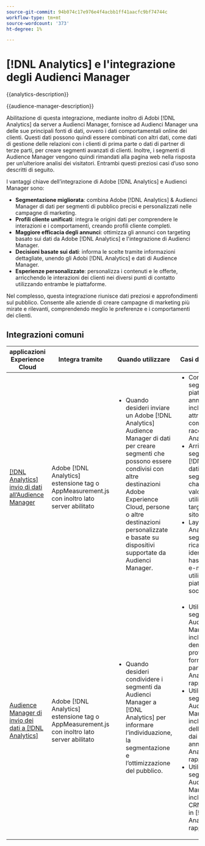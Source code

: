 ```yaml
---
source-git-commit: 94b074c17e976e4f4acbb1ff41aacfc9bf74744c
workflow-type: tm+mt
source-wordcount: '373'
ht-degree: 1%

---
```



# [!DNL Analytics] e l&#39;integrazione degli Audienci Manager

{{analytics-description}}

{{audience-manager-description}}

Abilitazione di questa integrazione, mediante inoltro di Adobi [!DNL Analytics] da server a Audienci Manager, fornisce ad Audienci Manager una delle sue principali fonti di dati, ovvero i dati comportamentali online dei clienti. Questi dati possono quindi essere combinati con altri dati, come dati di gestione delle relazioni con i clienti di prima parte o dati di partner di terze parti, per creare segmenti avanzati di clienti. Inoltre, i segmenti di Audience Manager vengono quindi rimandati alla pagina web nella risposta per un’ulteriore analisi dei visitatori. Entrambi questi preziosi casi d’uso sono descritti di seguito.

I vantaggi chiave dell’integrazione di Adobe [!DNL Analytics] e Audienci Manager sono:

+ **Segmentazione migliorata**: combina Adobe [!DNL Analytics] &amp; Audienci Manager di dati per segmenti di pubblico precisi e personalizzati nelle campagne di marketing.
+ **Profili cliente unificati**: integra le origini dati per comprendere le interazioni e i comportamenti, creando profili cliente completi.
+ **Maggiore efficacia degli annunci**: ottimizza gli annunci con targeting basato sui dati da Adobe [!DNL Analytics] e l&#39;integrazione di Audienci Manager.
+ **Decisioni basate sui dati**: informa le scelte tramite informazioni dettagliate, unendo gli Adobi [!DNL Analytics] e dati di Audience Manager.
+ **Esperienze personalizzate**: personalizza i contenuti e le offerte, arricchendo le interazioni dei clienti nei diversi punti di contatto utilizzando entrambe le piattaforme.

Nel complesso, questa integrazione riunisce dati preziosi e approfondimenti sul pubblico. Consente alle aziende di creare campagne di marketing più mirate e rilevanti, comprendendo meglio le preferenze e i comportamenti dei clienti.

## Integrazioni comuni

<table>
    <thead>
        <tr>
            <th>applicazioni Experience Cloud</th>
            <th>Integra tramite</th>
            <th>Quando utilizzare</th>
            <th>Casi d’uso comuni</th>
        </tr>
    </thead>
    <tbody>
        <tr>
            <td>
                <a href="/docs/analytics-learn/tutorials/integrations/audience-manager/enable-server-side-forwarding-in-adobe-launch.html" target="_blank" rel="noreferrer">[!DNL Analytics] invio di dati all’Audience Manager</a>
            </td>
            <td>Adobe [!DNL Analytics] estensione tag o AppMeasurement.js con inoltro lato server abilitato</td>
            <td>
                <ul style="margin-top: 0;">
                    <li>Quando desideri inviare un Adobe [!DNL Analytics] Audience Manager di dati per creare segmenti che possono essere condivisi con altre destinazioni Adobe Experience Cloud, persone o altre destinazioni personalizzate e basate su dispositivi supportate da Audienci Manager.</li>
                </ul>
            </td>
            <td>
                <ul style="margin-top: 0;">
                    <li>Condividere segmenti su piattaforme di annunci che includono attributi comportamentali raccolti in [!DNL Analytics].</li>
                    <li>Arricchire i segmenti con [!DNL Analytics] dati per creare segmenti cross-channel di alto valore da utilizzare nel targeting nel sito.</li>
                    <li>Layer in [!DNL Analytics] dati di segmenti ricavati da identificatori con hash, come le e-mail, da utilizzare nelle piattaforme di social media.</li>
                </ul>
            </td>
        </tr>        
        <tr>
            <td>
                <a href="https://experienceleague.adobe.com/docs/analytics/integration/audience-analytics/mc-audiences-aam.html" target="_blank" rel="noreferrer">Audience Manager di invio dei dati a [!DNL Analytics]</a>
            </td>
            <td>Adobe [!DNL Analytics] estensione tag o AppMeasurement.js con inoltro lato server abilitato</td>
            <td>
                <ul style="margin-top: 0;">
                    <li>Quando desideri condividere i segmenti da Audienci Manager a [!DNL Analytics] per informare l’individuazione, la segmentazione e l’ottimizzazione del pubblico.</li>
                </ul>
            </td>
            <td>
                <ul style="margin-top: 0;">
                    <li>Utilizzare segmenti di Audience Manager che includono dati demografici provenienti da fornitori di terze parti in [!DNL Analytics] rapporti.</li>
                    <li>Utilizzare segmenti di Audience Manager che includono i dati della campagna dai server di annunci in [!DNL Analytics] rapporti.</li>
                    <li>Utilizzare segmenti Audienci Manager che includono dati CRM onboarded in [!DNL Analytics] rapporti.</li>
                </ul>
            </td>
        </tr>
    </tbody>
</table>
